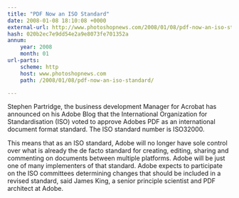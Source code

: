 ```yaml
---
title: "PDF Now an ISO Standard"
date: 2008-01-08 18:10:08 +0000
external-url: http://www.photoshopnews.com/2008/01/08/pdf-now-an-iso-standard/
hash: 020b2ec7e9dd54e2a9e8073fe701352a
annum:
    year: 2008
    month: 01
url-parts:
    scheme: http
    host: www.photoshopnews.com
    path: /2008/01/08/pdf-now-an-iso-standard/

---
```


Stephen Partridge, the business development Manager for Acrobat has announced on his Adobe Blog that the International Organization for Standardisation (ISO) voted to approve Adobes PDF as an international document format standard. The ISO standard number is ISO32000.

This means that as an ISO standard, Adobe will no longer have sole control over what is already the de facto standard for creating, editing, sharing and commenting on documents between multiple platforms. Adobe will be just one of many implementers of that standard. Adobe expects to participate on the ISO committees determining changes that should be included in a revised standard, said James King, a senior principle scientist and PDF architect at Adobe.
